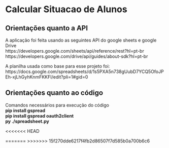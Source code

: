# Calcular Situacao de Alunos
<div>
  <h2>Orientações quanto a API</h2>
  <p>A aplicação foi feita usando as seguintes API do google sheets e google Drive<br>
    https://developers.google.com/sheets/api/reference/rest?hl=pt-br <br>
    https://developers.google.com/drive/api/guides/about-sdk?hl=pt-br <br>
  </p>
</div>
<div>
  <p>A planilha usada como base para esse projeto foi: <br>
  https://docs.google.com/spreadsheets/d/1s5PXA5n738gUubD7YCQ5OfoJPEh-xjLhGyhKnmFKKFI/edit?pli=1#gid=0 <br>
  </p>
  <h2>Orientações quanto ao código</h2>
  <p>Comandos necessários para execução do código<br>
  <strong>pip install gspread</strong><br>
  <strong>pip install gspread oauth2client</strong><br>
  <strong>py ./spreadsheet.py</strong>
    
<<<<<<< HEAD
</div>
=======
</div>
>>>>>>> 15f270dde6217f4fb2d86507f7d585b0a700b6c6
